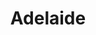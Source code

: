 ---
title: Adelaide
crosslinks:
- australia
- BneStrong
- auslaw
- PlasticSurgery
- AskReddit
- rally
- illuminaticonfirmed
- WeAreTheMusicMakers
- AustralianPlantSwap
- Futurology
- StandUpComedy
- meteorology
- ausents
- geocaching
- islam
- vegancirclejerk
- The_Donald
- UnresolvedMysteries
---